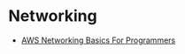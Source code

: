 # Networking

* [AWS Networking Basics For Programmers](https://www.youtube.com/watch?v=2doSoMN2xvI)
